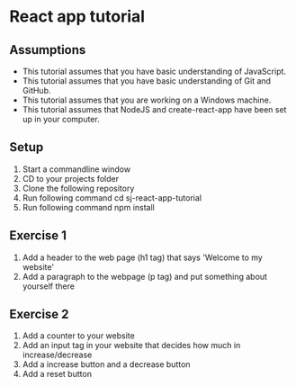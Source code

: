 # React app tutorial


## Assumptions

* This tutorial assumes that you have basic understanding of JavaScript.
* This tutorial assumes that you have basic understanding of Git and GitHub.
* This tutorial assumes that you are working on a Windows machine.
* This tutorial assumes that NodeJS and create-react-app have been set up in your computer.

## Setup

1. Start a commandline window
2. CD to your projects folder
3. Clone the following repository
4. Run following command cd sj-react-app-tutorial
5. Run following command npm install


## Exercise 1
1. Add a header to the web page (h1 tag) that says 'Welcome to my website'
2. Add a paragraph to the webpage (p tag) and put something about yourself there

## Exercise 2
1. Add a counter to your website
2. Add an input tag in your website that decides how much in increase/decrease
3. Add a increase button and a decrease button
4. Add a reset button
